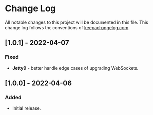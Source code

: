 # Change Log
All notable changes to this project will be documented in this file. This change log follows the conventions of [keepachangelog.com](http://keepachangelog.com/).

## [1.0.1] - 2022-04-07
### Fixed
- **Jetty9** - better handle edge cases of upgrading WebSockets.


## [1.0.0] - 2022-04-06
### Added
- Initial release.

